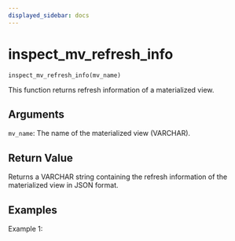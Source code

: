 ```yaml
---
displayed_sidebar: docs
---
```


# inspect_mv_refresh_info

`inspect_mv_refresh_info(mv_name)`

This function returns refresh information of a materialized view.

## Arguments

`mv_name`: The name of the materialized view (VARCHAR).

## Return Value

Returns a VARCHAR string containing the refresh information of the materialized view in JSON format.

## Examples

Example 1:
```
```